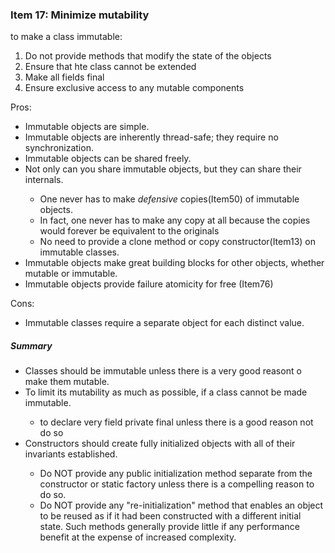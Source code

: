 ### Item 17: Minimize mutability

to make a class immutable:
<ol>
    <li>Do not provide methods that modify the state of the objects</li>
    <li>Ensure that hte class cannot be extended</li>
    <li>Make all fields final</li>
    <li>Ensure exclusive access to any mutable components</li>
</ol>

Pros:
<ul>
    <li>Immutable objects are simple.</li>
    <li>Immutable objects are inherently thread-safe; they require no synchronization.</li>
    <li>Immutable objects can be shared freely.</li>
    <li>Not only can you share immutable objects, but they can share their internals.</li>
    <ul>
        <li>One never has to make <em>defensive</em> copies(Item50) of immutable objects.</li>
        <li>In fact, one never has to make any copy at all because the copies would forever be equivalent to the originals</li>
        <li>No need to provide a clone method or copy constructor(Item13) on immutable classes.</li>
    </ul>
    <li>Immutable objects make great building blocks for other objects, whether mutable or immutable.</li>
    <li>Immutable objects provide failure atomicity for free (Item76)</li>
</ul>

Cons:
<ul>
    <li>Immutable classes require a separate object for each distinct value.</li>
</ul>


##### Summary
<ul>
    <li>Classes should be immutable unless there is a very good reasont o make them mutable.</li>
    <li>To limit its mutability as much as possible, if a class cannot be made immutable.</li>
    <ul>
        <li>to declare very field private final unless there is a good reason not do so</li>
    </ul>
    <li>Constructors should create fully initialized objects with all of their invariants established.</li>
    <ul>
        <li>Do NOT provide any public initialization method separate from the constructor or static factory unless there is a compelling reason to do so.</li>
        <li>Do NOT provide any "re-initialization" method that enables an object to be reused as if it had been constructed with a different initial state. Such methods generally provide little if any performance benefit at the expense of increased complexity.</li>
    </ul>
</ul>